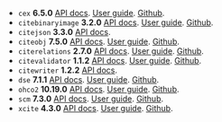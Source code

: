 

  - `cex` **6.5.0** [API docs](cex/api/edu/holycross/shot/cex/index.html). [User guide](https://cite-architecture.github.io/cex/). [Github](https://github.com/cite-architecture/cex).
  - `citebinaryimage` **3.2.0** [API docs](citebinaryimage/api/edu/holycross/shot/citebinaryimage/index.html). [User guide](https://cite-architecture.github.io/citebinaryimage).  [Github](https://github.com/cite-architecture/citebinaryimage).
  - `citejson` **3.3.0** [API docs](CITE-JSON/api/edu/holycross/shot/citejson/index.html).
  - `citeobj` **7.5.0** [API docs](citeobj/api/edu/holycross/shot/citeobj/index.html). [User guide](https://cite-architecture.github.io/citeobj/). [Github](https://github.com/cite-architecture/citeobj).
  - `citerelations` **2.7.0** [API docs](citerelations/api/edu/holycross/shot/citerelation/index.html). [User guide](https://cite-architecture.github.io/citerelations/).  [Github](https://github.com/cite-architecture/citerelations).
  - `citevalidator` **1.1.2** [API docs](citevalidator/api/edu/holycross/shot/citevalidator/index.html). [User guide](https://cite-architecture.github.io/citevalidator/). [Github](https://github.com/cite-architecture/citevalidator).
  - `citewriter` **1.2.2** [API docs](citewriter/api/edu/furman/classics/citewriter/index.html).
  - `dse` **7.1.1** [API docs](dse/api/edu/holycross/shot/dse/index.html). [User guide](https://cite-architecture.github.io/dse/). [Github](https://github.com/cite-architecture/dse).
  - `ohco2` **10.19.0** [API docs](ohco2/api/edu/holycross/shot/ohco2/index.html). [User guide](https://cite-architecture.org/dse/). [Github](https://github.com/cite-architecture/dse).
  - `scm` **7.3.0** [API docs](scm/api/edu/holycross/shot/scm/index.html).  [User guide](https://cite-architecture.github.io/scm/). [Github](https://github.com/cite-architecture/scm).
  - `xcite` **4.3.0** [API docs](xcite/api/edu/holycross/shot/cite/index.html). [User guide](https://cite-architecture.github.io/xcite/). [Github](https://github.com/cite-architecture/xcite).
